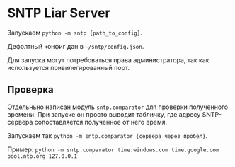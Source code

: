 # SNTP Liar Server

Запускаем `python -m sntp {path_to_config}`.

Дефолтный конфиг дан в `~/sntp/config.json`.

Для запуска могут потребоваться права администратора,
так как используется привилегированный порт.

## Проверка

Отдельньно написан модуль `sntp.comparator` для проверки
полученного времени. При запуске он просто выводит табличку,
где адресу SNTP-сервера сопоставляется полученное от него время.

Запускаем так `python -m sntp.comparator {сервера через пробел}`.

Пример: `python -m sntp.comparator time.windows.com time.google.com pool.ntp.org 127.0.0.1`

